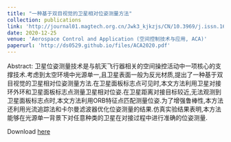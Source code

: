 ```yaml
---
title: "一种基于双目视觉的卫星相对位姿测量方法"
collection: publications
link: 'http://journal01.magtech.org.cn/Jwk3_kjkzjs/CN/10.3969/j.issn.1674%EE%80%911579.2020.06.007'
date: 2020-12-25
venue: 'Aerospace Control and Application (空间控制技术与应用, ACA)'
paperurl: 'http://ds0529.github.io/files/ACA2020.pdf'
---
```


Abstract: 卫星位姿测量技术是与航天飞行器相关的空间操控活动中一项核心的支撑技术.考虑到太空环境中光源单一,且卫星表面一般为反光材质,提出了一种基于双目视觉的卫星相对位姿测量方法.在卫星面板标志点可见时,本文方法利用卫星对接环外环和卫星面板标志点测量卫星相对位姿.在卫星距离对接目标较近,无法观测到卫星面板标志点时,本文方法利用ORB特征点匹配测量位姿.为了增强鲁棒性,本方法还利用光流追踪法和卡尔曼滤波器优化位姿测量的结果.仿真实验结果表明,本方法能够在光源单一背景下对任意种类的卫星在对接过程中进行准确的位姿测量.

<p>Download <a href='http://ds0529.github.io/files/ACA2020.pdf'>here</a></p>
